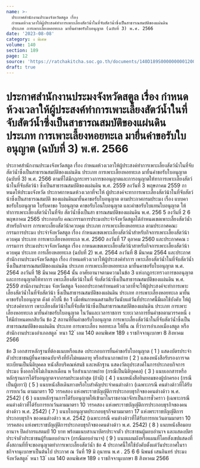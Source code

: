 ```yaml
---
name: >-
  ประกาศสำนักงานประมงจังหวัดสตูล เรื่อง
  กำหนดห้วงเวลาให้ผู้ประสงค์ทำการเพาะเลี้ยงสัตว์น้ำในที่จับสัตว์น้ำซึ่งเป็นสาธารณสมบัติของแผ่นดิน
  ประเภท การเพาะเลี้ยงหอยทะเล มายื่นคำขอรับใบอนุญาต (ฉบับที่ 3) พ.ศ. 2566
date: '2023-08-08'
category: ง พิเศษ
volume: 140
section: 189
page: 12
source: 'https://ratchakitcha.soc.go.th/documents/140D189S0000000001200.pdf'
draft: true
---
```


# ประกาศสำนักงานประมงจังหวัดสตูล เรื่อง กำหนดห้วงเวลาให้ผู้ประสงค์ทำการเพาะเลี้ยงสัตว์น้ำในที่จับสัตว์น้ำซึ่งเป็นสาธารณสมบัติของแผ่นดิน ประเภท การเพาะเลี้ยงหอยทะเล มายื่นคำขอรับใบอนุญาต (ฉบับที่ 3) พ.ศ. 2566

ประกาศสำนักงานประมงจังหวัดสตูล เรื่อง กำหนดห้วงเวลาให้ผู้ประสงค์ทำการเพาะเลี้ยงสัตว์น้ำในที่จับสัตว์น้ำซึ่งเป็นสาธารณสมบัติของแผ่นดิน ประเภท การเพาะเลี้ยงหอยทะเล มายื่นคำขอรับใบอนุญาต (ฉบับที่ 3) พ.ศ. 2566 ตามที่ได้มีกฎกระทรวงการขออนุญาตและการอนุญาตให้ทาการเพาะเลี้ยงสัตว์น้าในที่จับสัตว์น้า ซึ่งเป็นสาธารณสมบัติของแผ่นดิน พ.ศ. 2559 ลงวันที่ 3 พฤษภาคม 2559 กาหนดให้ประมงจังหวัด ประกาศกาหนดห้วงเวลาที่จะให้ ผู้ประสงค์จะทาการเพาะเลี้ยงสัตว์น้าในที่จับสัตว์น้าซึ่งเป็นสาธารณสมบัติ ของแผ่นดินมายื่นคาขอรับใบอนุญาต ตามประกาศกรมประมง เรื่อง แบบคาขอรับใบอนุญาต ใบรับคาขอ ใบอนุญาต คาขอรับโอนใบอนุญาต และคำขอรับใบแทนใบอนุญาต ให้ทำการเพาะเลี้ยงสัตว์น้ำในที่จับ สัตว์น้ำซึ่งเป็นสา ธารณสมบัติของแผ่นดิน พ.ศ. 256 5 ลงวันที่ 2 6 พฤษภาคม 2565 ประกอบกับ คณะกรรมการประมงประจำจังหวัดสตูลได้กำหนดเขตเพาะเลี้ยงสัตว์น้ำสำหรับกิจการ การเพาะเลี้ยงสัตว์น้าควบคุม ประเภท การเพาะเลี้ยงหอยทะเล ตามประกาศคณะกรรมการประมง ประจำจังหวัดสตูล เรื่อง กำหนดเขตเพาะเลี้ยงสัตว์น้ำสำหรับกิจการเพาะเลี้ยงสัตว์น้าควบคุม ประเภท การเพาะเลี้ยงหอยทะเล พ.ศ. 2560 ลงวันที่ 17 ตุลาคม 2560 และประกาศคณ ะกรรมการ ประมงประจาจังหวัดสตูล เรื่อง กาหนดเขตเพาะเลี้ยงสัตว์น้าสาหรับกิจการเพาะเลี้ยงสัตว์น้าควบคุม ประเภท การเลี้ยงหอยทะเล (ฉบับที่ 2) พ.ศ. 2564 ลงวันที่ 8 มีนาคม 2564 และประกาศ สำนักงานประมงจังหวัดสตูล เรื่อง กำหนดห้วงเวลาให้ผู้ประสงค์ทำการ เพาะเลี้ยงสัตว์น้ำในที่จับสัตว์น้ำ ซึ่งเป็นสาธารณสมบัติของแผ่นดิน ประเภท การเพาะเลี้ยงหอยทะเล มายื่นคาขอรับใบอนุญาต พ.ศ. 2564 ลงวันที่ 18 มีนาคม 2564 นั้น อาศัยอานาจตามความในข้อ 3 แห่งกฎกระทรวงการขออนุญาตและการอนุญาตให้ทาการ เพาะเลี้ยงสัตว์น้าในที่ จับสัตว์น้าซึ่งเป็นสาธารณสมบัติของแผ่นดิน พ.ศ. 2559 สานักงานประมง จังหวัดสตูล จึงออกประกาศกำหนดห้วงเวลาที่จะให้ผู้ประสงค์จะทำการเพาะเลี้ยงสัตว์น้ำในที่จับสัตว์น้า ซึ่งเป็นสาธารณสมบัติของแผ่นดิน ประเภท การเพาะเลี้ยงหอยทะเล มายื่นคาขอรับใบอนุญาต ดังต่ อไปนี้ ข้อ 1 เมื่อพ้นกาหนดสามสิบวันนับแต่วันที่ประกาศนี้มีผลใช้บังคับ ให้ผู้ประสงค์ทาการ เพาะเลี้ยงสัตว์น้าในที่จับสัตว์น้าซึ่งเป็นสาธารณสมบัติของแผ่นดิน ประเภท การเพาะเลี้ยงหอยทะเล มายื่นคำขอรับใบอนุญาต ในวันและเวลาราชการ ระยะเวลาการยื่นคำขอตามวรรคหนึ่ งให้มีกำหนดหกสิบวัน ข้อ 2 สถานที่ยื่นคำขอรับใบอนุญาต การเพาะเลี้ยงสัตว์น้าในที่จับสัตว์น้ำซึ่งเป็นสาธารณสมบัติของแผ่นดิน ประเภท การเพาะเลี้ยง หอยทะเล ให้ยื่น ณ ที่ว่าการอำเภอเมืองสตูล หรือสำนักงานประมงอำเภอสตูล ้ หนา 12 ่ เลม 140 ตอนพิเศษ 189 ง ราชกิจจานุเบกษา 8 สิงหาคม 2566

ข้อ 3 เอกสารหลักฐานที่ต้องแนบหรือแสด งประกอบการยื่นคำขอรับใบอนุญาต ( 1 ) แสดงบัตรประจำตัวประชาชนผู้ยื่นคาขอฉบับจริงที่ยังไม่หมดอายุ หรือสำเนาภาพถ่าย ( 2 ) แสดงหนังสือรับรองการจดทะเบียนเป็นนิติบุคคล หนังสือบริคณห์สนธิ และหลักฐาน แสดงวัตถุประสงค์ในการประกอบกิจการประมง ซึ่งออกให้ไม่เกินหกเดือน ห รือสำเนาภาพถ่าย (กรณีเป็นนิติบุคคล) ( 3 ) แนบเอกสารหรือหลักฐานการได้รับอนุญาตจากกรมประมงล่าสุด (ถ้ามี) ( 4 ) แนบหนังสือยินยอมของผู้ปกครอง (กรณีเป็นผู้เยาว์) ( 5 ) แนบหนังสือเดินทางหรือใบสำคัญประจำคนต่างด้าว (เฉพาะกรณี คนต่างด้าวที่ได้รับการยกเว้น ตามมาตรา 10 วรรคสอง แห่งพระราชบัญญัติการประกอบธุรกิจของคนต่างด้าว พ.ศ. 2542) ( 6 ) แนบหลักฐานการได้รับอนุญาตให้เข้ามาในราชอาณาจักรเป็นการชั่วคราว (เฉพาะกรณี คนต่างด้าวที่ได้รับการยกเว้นตามมาตรา 10 วรรคสอง แห่งพระราชบัญญัติการประกอบธุรกิจของคนต่างด้าว พ.ศ. 2542) ( 7 ) แนบใบอนุญาตประกอบธุรกิจตามมาตรา 17 แห่งพระราชบัญญัติการประกอบธุรกิจ ของคนต่างด้าว พ.ศ. 2542 (เฉพาะกรณี คนต่างด้าวที่ได้รับการยกเว้นตามมาตรา 10 วรรคสอง แห่งพระราชบัญญัติการประกอบธุรกิจของคนต่างด้าว พ.ศ. 2542) ( 8 ) แนบหนังสือมอบอานาจ ปิดอำกรแสตมป์ 10 บาท พร้อมแนบสาเนาบัตรประจาตัว ประชาชนผู้มอบอำนาจ และแสดงบัตรประจำตัวประชาชนผู้รับมอบอำนาจ (กรณีมอบอำนาจ) ( 9 ) แนบแผนผังหรือแผนที่โดยสังเขปแสดงที่ตั้งสถานที่ที่จะขออนุญาตทำการเพาะเลี้ยงสัตว์น้ำ ข้อ 4 ประกาศนี้ให้ใช้บังคับตั้งแต่วันประกาศในรา ชกิจจานุเบกษาเป็นต้นไป ประกาศ ณ วันที่ 19 มิ ถุนายน พ.ศ . 25 6 6 นิพนธ์ เสนอินทร์ ประมงจังหวัดสตูล ้ หนา 13 ่ เลม 140 ตอนพิเศษ 189 ง ราชกิจจานุเบกษา 8 สิงหาคม 2566
